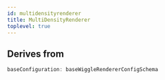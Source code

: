 ```yaml
---
id: multidensityrenderer
title: MultiDensityRenderer
toplevel: true
---
```


## Derives from

```js
baseConfiguration: baseWiggleRendererConfigSchema
```
